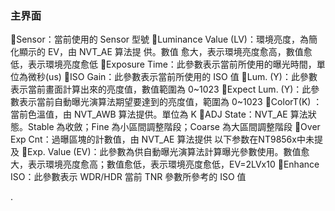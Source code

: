 ### 主界面
Sensor：當前使用的  Sensor 型號
Luminance Value (LV)：環境亮度，為簡化顯示的  EV，由  NVT_AE 算法提 供。數值 愈大，表示環境亮度愈高，數值愈低，表示環境亮度愈低
Exposure Time：此參數表示當前所使用的曝光時間，單位為微秒(us)
ISO Gain：此參數表示當前所使用的    ISO  值
Lum. (Y)：此參數表示當前畫面計算出來的亮度值，數值範圍為  0~1023
Expect Lum. (Y)：此參數表示當前自動曝光演算法期望要達到的亮度值，範圍為 0~1023
ColorT(K) ：當前色溫值，由  NVT_AWB 算法提供。單位為  K
ADJ State：NVT_AE 算法狀態。Stable 為收斂；Fine 為小區間調整階段；Coarse 為大區間調整階段
Over Exp Cnt：過曝區塊的計數值，由  NVT_AE 算法提供
以下参数在NT9856x中未提及
	Exp. Value (EV)：此參數為供自動曝光演算法計算曝光參數使用。數值愈大，表示環境亮度愈高；數值愈低，表示環境亮度愈低，EV=2LVx10
Enhance ISO：此參數表示 WDR/HDR 當前 TNR 參數所參考的    ISO  值


.





